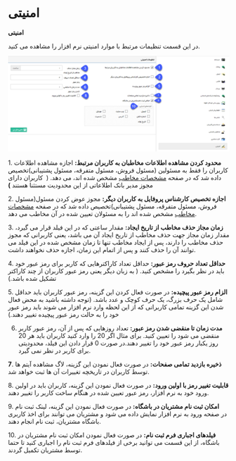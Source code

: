 # امنیتی        

**امنیتی**

در این قسمت تنظیمات مرتبط با موارد امنیتی نرم افزار را مشاهده می کنید.

![](Safety/Safety.png) 

1\. **محدود کردن مشاهده اطلاعات مخاطبان به کاربران مرتبط:** اجازه مشاهده اطلاعات کاربران را فقط به  مسئولین  (مسئول فروش، مسئول متفرقه، مسئول پشتیبانی)تخصیص داده شد که در صفحه [مشخصات مخاطب](../../PayamGostarSyncBank/JobsForFirst/GeneralSpecification.md) مشخص شده اند، می دهد. (  کاربران دارای مجوز مدیر بانک اطلاعاتی از این محدودیت مستثنا هستند **)**

2\. **اجازه تخصیص کارشناس پروفایل به کاربران دیگر:**  مجوز عوض کردن مسئول(مسئول فروش، مسئول متفرقه، مسئول پشتیبانی)تخصیص داده شد که در صفحه [مشخصات مخاطب](../../PayamGostarSyncBank/JobsForFirst/GeneralSpecification.md) مشخص شده اند را به مسئولان تعیین شده در آن مخاطب می دهد.

3\. **زمان مجاز حذف مخاطب از تاریخ ایجاد:** مقدار ساعتی که در این فیلد قرار می گیرد، مقدار زمان مجاز جهت حذف مخاطب از تاریخ ایجاد آن می باشد، یعنی کاربرانی که مجوز حذف مخاطب را دارند، پس از ایجاد مخاطب تنها تا زمان مشخص شده در این فیلد می توانند آن را حذف کنند و پس از اتمام این زمان، اجازه حذف نخواهند داشت.

4\. **حداقل تعداد حروف رمز عبور:** حداقل تعداد کاراکترهایی که کاربر برای رمز عبور خود باید در نظر بگیرد را مشخص کنید. ( به زبان دیگر یعنی رمز عبور کاربران از چند کاراکتر تشکیل شده باشد.)

5\. **الزام رمز عبور پیچیده:** در صورت فعال کردن این گزینه، رمز عبور کاربران باید حداقل شامل یک حرف بزرگ، یک حرف کوچک و عدد باشد. (توجه داشته باشید به محض فعال شدن این گزینه تمامی کاربرانی که از این لحظه وارد نرم افزار می شوند باید رمز عبور خود را به حالت رمز عبور پیچیده تغییر دهند.)

6. **مدت زمان تا منقضی شدن رمز عبور:** تعداد روزهایی که پس از آن، رمز عبور کاربر منقضی می شود را تعیین کنید. برای مثال اگر 20 را وارد کنید کاربران باید هر 20 روز یکبار رمز عبور خود را تغییر دهند.در صورت 0 قرار دادن این فیلد، محدودیتی برای کاربر در نظر نمی گیرد.

**7**. **ذخیره بازدید تمامی صفحات:** در صورت فعال نمودن این گزینه، لاگ مشاهده آیتم ها توسط کاربران در تاریخچه تغییرات آن ها ثبت خواهد شد.

8\. **قابلیت تغییر رمز با اولین ورود:** در صورت فعال نمودن این گزینه، کاربران باید در اولین ورود خود به نرم افزار، رمز عبور تعیین شده در هنگام ساخت کاربر را تغییر دهند.

9\. **امکان ثبت نام مشتریان در باشگاه:** در صورت فعال نمودن این گزینه، لینک ثبت نام در صفحه ورود به نرم افزار نمایش داده می شود و مشتریان می توانند برای اخذ کاربری باشگاه مشتریان، ثبت نام انجام دهند.

10\. **فیلدهای اجباری فرم ثبت نام:** در صورت فعال نمودن امکان ثبت نام مشتریان در باشگاه، از این قسمت می توانید برخی از فیلدهای فرم ثبت نام را اجباری کنید تا حتما توسط مشتریان تکمیل گردند.